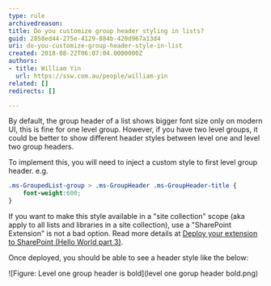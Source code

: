 ```yaml
---
type: rule
archivedreason: 
title: Do you customize group header styling in lists?
guid: 2858ed44-275e-4129-884b-420d967a13d4
uri: do-you-customize-group-header-style-in-list
created: 2018-08-22T06:07:04.0000000Z
authors:
- title: William Yin
  url: https://ssw.com.au/people/william-yin
related: []
redirects: []

---
```


By default, the group header of a list shows bigger font size only on modern UI, this is fine for one level group. However, if you have two level groups, it could be better to show different header styles between level one and level two group headers.

<!--endintro-->

To implement this, you will need to inject a custom style to first level group header. e.g.

``` css
.ms-GroupedList-group > .ms-GroupHeader .ms-GroupHeader-title {
    font-weight:600;
}
```

If you want to make this style available in a "site collection" scope (aka apply to all lists and libraries in a site collection), use a "SharePoint Extension" is not a bad option. Read more details at [Deploy your extension to SharePoint (Hello World part 3)](https://docs.microsoft.com/en-us/sharepoint/dev/spfx/extensions/get-started/serving-your-extension-from-sharepoint).

Once deployed, you should be able to see a header style like the below:

![Figure: Level one group header is bold](level one gorup header bold.png)

